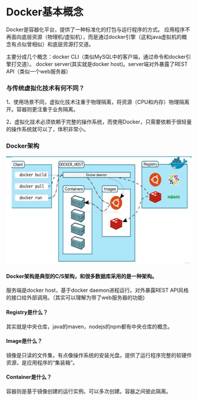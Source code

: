 # Docker基本概念
Docker是容器化平台，提供了一种标准化的打包与运行程序的方式。
应用程序不再面向底层资源（物理机/虚拟机），而是通过docker引擎（这和java虚拟机的概念有点似曾相似）和底层资源打交道。

主要分成几个概念：docker CLI（类似MySQL中的客户端，通过命令和docker引擎打交道）。
docker server(其实就是docker host)。server端对外暴露了REST API（类似一个web服务器）

### 与传统虚拟化技术有何不同？
1、使用场景不同，虚拟化技术注重于物理隔离，将资源（CPU和内存）物理隔离开。容器则更注重于业务隔离。

2、虚拟化技术必须依赖于完整的操作系统，而使用Docker，只需要依赖于很轻量的操作系统就可以了，体积非常小。

### Docker架构
![avatar](../../images/docker.png)

#### Docker架构是典型的C/S架构，和很多数据库采用的是一种架构。
服务端是docker host，基于docker daemon进程运行。对外暴露REST API风格的接口给外部调用。（其实可以理解为带了web服务器的功能)

#### Registry是什么？
其实就是中央仓库，java的maven，nodejs的npm都有中央仓库的概念。

#### Image是什么？
镜像是只读的文件集，有点像操作系统的安装光盘。提供了运行程序完整的软硬件资源，是应用程序的“集装箱”。

#### Container是什么？
容器则是基于镜像创建的运行实例。可以多次创建。容器之间彼此隔离。
